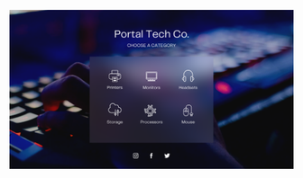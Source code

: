 ![template](https://raw.githubusercontent.com/ShriIraCatalog/resources-two/refs/heads/master/2025/04/20/20250420043147.png)
